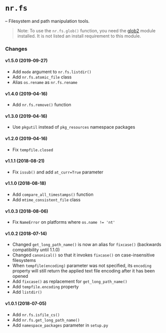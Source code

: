 # `nr.fs`

&ndash; Filesystem and path manipulation tools.

> Note: To use the `nr.fs.glob()` function, you need the [glob2] module
> installed. It is not listed an install requirement to this module.

  [glob2]: https://pypi.org/project/glob2/

### Changes

#### v1.5.0 (2019-09-27)

* Add `mode` argument to `nr.fs.listdir()`
* Add `nr.fs.atomic_file` class
* Alias `os.rename` as `nr.fs.rename`

#### v1.4.0 (2019-04-16)

* Add `nr.fs.remove()` function

#### v1.3.0 (2019-04-16)

* Use `pkgutil` instead of `pkg_resources` namespace packages

#### v1.2.0 (2019-04-16)

* Fix `tempfile.closed`

#### v1.1.1 (2018-08-21)

* Fix `issub()` and add `at_curr=True` parameter

#### v1.1.0 (2018-08-18)

* Add `compare_all_timestamps()` function
* Add `mtime_consistent_file` class

#### v1.0.3 (2018-08-06)

* Fix `NameError` on platforms where `os.name != 'nt'`

#### v1.0.2 (2018-07-14)

* Changed `get_long_path_name()` is now an alias for `fixcase()`
  (backwards compatibility until 1.1.0)
* Changed `canonical()` so that it invokes `fixcase()` on case-insensitive
  filesystems
* When `tempfile(encoding)` parameter was not specified, its `encoding`
  property will still return the applied text file encoding after it
  has been opened
* Add `fixcase()` as replacement for `get_long_path_name()`
* Add `tempfile.encoding` property
* Add `listdir()`

#### v1.0.1 (2018-07-05)

* Add `nr.fs.isfile_cs()`
* Add `nr.fs.get_long_path_name()`
* Add `namespace_packages` parameter in `setup.py`

